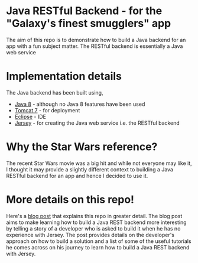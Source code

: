 # Java RESTful Backend - for the "Galaxy's finest smugglers" app
The aim of this repo is to demonstrate how to build a Java backend for an app with a fun subject matter. The RESTful backend is essentially a Java web service

# Implementation details
The Java backend has been built using, 
* [Java 8] - although no Java 8 features have been used
* [Tomcat 7] - for deployment
* [Eclipse] - IDE
* [Jersey] - for creating the Java web service i.e. the RESTful backend


# Why the Star Wars reference?
The recent Star Wars movie was a big hit and while not everyone may like it, I thought it may provide a slightly different context to building a Java RESTful backend for an app and hence I decided to use it.  

# More details on this repo!
Here's a [blog post] that explains this repo in greater detail. The blog post aims to make learning how to build a Java REST backend more interesting by telling a story of a developer who is asked to build it when he has no experience with Jersey. The post provides details on the developer's approach on how to build a solution and a list of some of the useful tutorials he comes across on his journey to learn how to build a Java REST backend with Jersey.

[blog post]: http://captaindanko.blogspot.com.au/2016/02/java-restful-backend-for-app-about.html
[Jersey]: https://jersey.java.net/
[Eclipse]: https://eclipse.org/
[Tomcat 7]: http://tomcat.apache.org/tomcat-7.0-doc/
[Java 8]: http://www.oracle.com/technetwork/java/javase/overview/java8-2100321.html
[blog]: http://captaindanko.blogspot.com.au/
